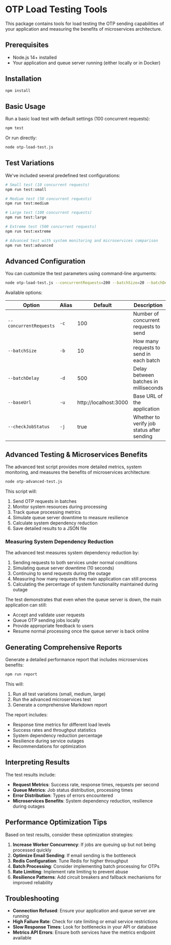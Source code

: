 # OTP Load Testing Tools

This package contains tools for load testing the OTP sending capabilities of your application and measuring the benefits of microservices architecture.

## Prerequisites

- Node.js 14+ installed
- Your application and queue server running (either locally or in Docker)

## Installation

```bash
npm install
```

## Basic Usage

Run a basic load test with default settings (100 concurrent requests):

```bash
npm test
```

Or run directly:

```bash
node otp-load-test.js
```

## Test Variations

We've included several predefined test configurations:

```bash
# Small test (10 concurrent requests)
npm run test:small

# Medium test (50 concurrent requests)
npm run test:medium

# Large test (100 concurrent requests)
npm run test:large

# Extreme test (500 concurrent requests)
npm run test:extreme

# Advanced test with system monitoring and microservices comparison
npm run test:advanced
```

## Advanced Configuration

You can customize the test parameters using command-line arguments:

```bash
node otp-load-test.js --concurrentRequests=200 --batchSize=20 --batchDelay=1000
```

Available options:

| Option                 | Alias | Default               | Description                                |
| ---------------------- | ----- | --------------------- | ------------------------------------------ |
| `--concurrentRequests` | `-c`  | 100                   | Number of concurrent requests to send      |
| `--batchSize`          | `-b`  | 10                    | How many requests to send in each batch    |
| `--batchDelay`         | `-d`  | 500                   | Delay between batches in milliseconds      |
| `--baseUrl`            | `-u`  | http://localhost:3000 | Base URL of the application                |
| `--checkJobStatus`     | `-j`  | true                  | Whether to verify job status after sending |

## Advanced Testing & Microservices Benefits

The advanced test script provides more detailed metrics, system monitoring, and measures the benefits of microservices architecture:

```bash
node otp-advanced-test.js
```

This script will:

1. Send OTP requests in batches
2. Monitor system resources during processing
3. Track queue processing metrics
4. Simulate queue server downtime to measure resilience
5. Calculate system dependency reduction
6. Save detailed results to a JSON file

### Measuring System Dependency Reduction

The advanced test measures system dependency reduction by:

1. Sending requests to both services under normal conditions
2. Simulating queue server downtime (10 seconds)
3. Continuing to send requests during the outage
4. Measuring how many requests the main application can still process
5. Calculating the percentage of system functionality maintained during outage

The test demonstrates that even when the queue server is down, the main application can still:

- Accept and validate user requests
- Queue OTP sending jobs locally
- Provide appropriate feedback to users
- Resume normal processing once the queue server is back online

## Generating Comprehensive Reports

Generate a detailed performance report that includes microservices benefits:

```bash
npm run report
```

This will:

1. Run all test variations (small, medium, large)
2. Run the advanced microservices test
3. Generate a comprehensive Markdown report

The report includes:

- Response time metrics for different load levels
- Success rates and throughput statistics
- System dependency reduction percentage
- Resilience during service outages
- Recommendations for optimization

## Interpreting Results

The test results include:

- **Request Metrics**: Success rate, response times, requests per second
- **Queue Metrics**: Job status distribution, processing times
- **Error Distribution**: Types of errors encountered
- **Microservices Benefits**: System dependency reduction, resilience during outages

## Performance Optimization Tips

Based on test results, consider these optimization strategies:

1. **Increase Worker Concurrency**: If jobs are queuing up but not being processed quickly
2. **Optimize Email Sending**: If email sending is the bottleneck
3. **Redis Configuration**: Tune Redis for higher throughput
4. **Batch Processing**: Consider implementing batch processing for OTPs
5. **Rate Limiting**: Implement rate limiting to prevent abuse
6. **Resilience Patterns**: Add circuit breakers and fallback mechanisms for improved reliability

## Troubleshooting

- **Connection Refused**: Ensure your application and queue server are running
- **High Failure Rate**: Check for rate limiting or email service restrictions
- **Slow Response Times**: Look for bottlenecks in your API or database
- **Metrics API Errors**: Ensure both services have the metrics endpoint available
